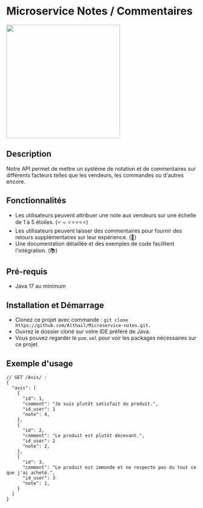 # Microservice Notes / Commentaires
<img src="https://github.com/Althail/Microservice-notes/assets/93679283/737ce687-528e-4853-b505-52a20504523f"  width="300" height="300">

## Description

Notre API permet de mettre un système de notation et de commentaires sur différents facteurs telles que les vendeurs, les commandes ou d'autres encore.

## Fonctionnalités

- Les utilisateurs peuvent attribuer une note aux vendeurs sur une échelle de 1 à 5 étoiles. (⭐ ~ ⭐⭐⭐⭐⭐)
- Les utilisateurs peuvent laisser des commentaires pour fournir des retours supplémentaires sur leur expérience. (💬)
- Une documentation détaillée et des exemples de code facilitent l'intégration. (📚)

## Pré-requis
- Java 17 au minimum


## Installation et Démarrage

- Clonez ce projet avec commande : `git clone https://github.com/Althail/Microservice-notes.git.`
- Ouvrez le dossier cloné sur votre IDE préféré de Java.
- Vous pouvez regarder le `pom.xml` pour voir les packages nécessaires sur ce projet.

## Exemple d'usage 

```
// GET /Avis/ :
{
  "avis": [
    {
      "id": 1,
      "comment": "Je suis plutôt satisfait du produit.",
      "id_user": 1
      "note": 4,   
    },
    {
      "id": 2,
      "comment": "Le produit est plutôt décevant.",
      "id_user": 2
      "note": 2,
    },
    {
      "id": 3,
      "comment": "Le produit est immonde et ne respecte pas du tout ce que j'ai acheté.",
      "id_user": 3
      "note": 1, 
    }
  ]
}
```
